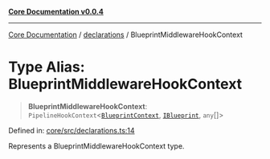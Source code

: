 [**Core Documentation v0.0.4**](../../README.md)

***

[Core Documentation](../../modules.md) / [declarations](../README.md) / BlueprintMiddlewareHookContext

# Type Alias: BlueprintMiddlewareHookContext

> **BlueprintMiddlewareHookContext**: `PipelineHookContext`\<[`BlueprintContext`](../interfaces/BlueprintContext.md), [`IBlueprint`](IBlueprint.md), `any`[]\>

Defined in: [core/src/declarations.ts:14](https://github.com/stonemjs/core/blob/2adc2da4c7e3b5a9f593c198ba7e8ad639651777/src/declarations.ts#L14)

Represents a BlueprintMiddlewareHookContext type.
